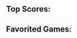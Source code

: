 <html>

<head>
    <meta name="viewport" content="width=device-width, initial-scale=1">
    <h1 id="userName"></h1>
        <h2>Top Scores:</h2>
    <div id="purchased" class="grid-container1">
    </div>
    <h2>Favorited Games:</h2>
    <div id="favorite" class="grid-container2">
    </div>
</head>

</html>
<style>
    .purchased {
		background-color: white;
        border-radius: 20px;
        padding: 20px;
	}
    .card
    {
        background-color: white;
        border-radius: 20px;
        padding: 20px;
        margin: 10px;
    }
    .sold,
    .saved {
        background-color: white;
        border-radius: 20px;
        padding: 20px;
    }
    h3 {
        color: #647560;
    }
    li {
        color: #383F51;
    }
    button {
        transition: width .2s, height, .2s;
        color: #DDDBF1;
        background-color: #3C4F76;
        border-radius: 20px;
        border-color: transparent;
        padding: 5px;
        margin: 5px;
    }
    button:hover {
        box-shadow: 3px 3px 3px #75768077;
        color: #3C4F76;
        background-color: #DDDBF1;
    }
</style>

<script>
    const userName = window.localStorage.getItem("ID");

    
	// const resultContainer = document.getElementById('listings');
	const url = 'https://marketplace.nighthawkcodingsociety.com/api/person/' + userName;
	  fetch(url)
		.then((response) => {
		  return response.json();
		})
		.then(data => {
            const name = data.name;
		    document.getElementById("userName").innerHTML = "Hello " + name + "!";
		})
		.catch(function(error) {
		  console.log(error);
		});
  
    const resultContainer1 = document.getElementById('purchased');
	  //const url = 'https://marketplace.nighthawkcodingsociety.com/api/person/' + userName;
	  fetch(url)
		.then((response) => {
		  return response.json();
		})
		.then((json) => {
		  for (const item in json.stats) {
            let listingCard = document.createElement('div');
            listingCard.setAttribute("class", "card");
            let name = document.createElement('h3');
			let seller = document.createElement('p');
            name.setAttribute("class", "cardHeading");
            name.innerHTML = "Item Name: " + json.stats[item].name;
			seller.innerHTML = "Seller/Contact Info: " + json.stats[item].seller;
            listingCard.appendChild(name);
			listingCard.appendChild(seller);
            resultContainer1.appendChild(listingCard);
        }
		})
		.catch(function(error) {
		  console.log(error);
		});

    const resultContainer2 = document.getElementById('favorite');
	  //const url = 'https://marketplace.nighthawkcodingsociety.com/api/person/' + userName;
	  fetch(url)
		.then((response) => {
		  return response.json();
		})
		.then((json) => {
		  for (const item in json.stats) {
            let listingCard = document.createElement('div');
            listingCard.setAttribute("class", "card");
            let name = document.createElement('h3');
            name.setAttribute("class", "cardHeading");
            name.innerHTML = "Item Name: " + json.stats[item].name;
            listingCard.appendChild(name);
            resultContainer2.appendChild(listingCard);
        }
		})
		.catch(function(error) {
		  console.log(error);
		});

    
</script>